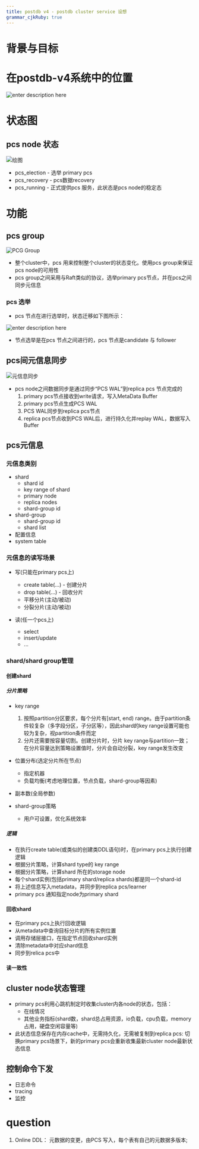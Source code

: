 ```yaml
---
title: postdb v4 - postdb cluster service 设想
grammar_cjkRuby: true
---
```

# 背景与目标


# 在postdb-v4系统中的位置

![enter description here](./images/Screenshot_from_2022-12-15_09-48-31.png)



# 状态图

## pcs node 状态

![绘图](./attachments/1670310960410.drawio.svg)

- pcs_election - 选举 primary pcs
- pcs_recovery - pcs数据recovery
- pcs_running - 正式提供pcs 服务，此状态是pcs node的稳定态

# 功能
## pcs group

![PCG Group](./attachments/1671089515758.drawio.svg)
- 整个cluster中，pcs 用来控制整个cluster的状态变化。使用pcs group来保证pcs node的可用性
- pcs group之间采用与Raft类似的协议，选举primary pcs节点，并在pcs之间同步元信息


### pcs 选举

- pcs 节点在进行选举时，状态迁移如下图所示：

![enter description here](./images/Screenshot_from_2022-12-07_09-43-40.png)
- 节点选举是在pcs 节点之间进行的，pcs 节点是candidate 与 follower


## pcs间元信息同步

![元信息同步](./attachments/1671107410817.drawio.svg)
- pcs node之间数据同步是通过同步“PCS WAL”到replica pcs 节点完成的
	1. primary pcs节点接收到write请求，写入MetaData Buffer
	2. primary pcs节点生成PCS WAL
	3. PCS WAL同步到replica pcs节点
	4. replica pcs节点收到PCS WAL后，进行持久化并replay WAL，数据写入Buffer	

## pcs元信息
### 元信息类别
- shard
	- shard id
	- key range of shard
	- primary node
	- replica nodes
	- shard-group id
- shard-group
	- shard-group id
	- shard list
- 配置信息
- system table


### 元信息的读写场景
- 写(只能在primary pcs上)
	- create table(...) - 创建分片
	- drop table(...) - 回收分片
	- 平移分片(主动/被动)
	- 分裂分片(主动/被动)

- 读(任一个pcs上)
	- select
	- insert/update
	- ...

### shard/shard group管理

#### 创建shard
##### 分片策略
- key range
	1. 按照partition分区要求，每个分片有[start, end) range。由于partition条件较复杂（多字段分区，子分区等），因此shard的key range设置可能也较为复杂，视partition条件而定
	2. 分片还需要按容量切割。创建分片时，分片 key range与partition一致；在分片容量达到策略设置值时，分片会自动分裂，key range发生改变
	
- 位置分布(选定分片所在节点)
	- 指定机器
	- 负载均衡(考虑地理位置，节点负载，shard-group等因素)
	
- 副本数(全局参数)

- shard-group策略
	- 用户可设置，优化系统效率

##### 逻辑
- 在执行create table(或类似的创建类DDL语句)时，在primary pcs上执行创建逻辑
- 根据分片策略，计算shard type的 key range
- 根据分片策略，计算shard 所在的storage node 
- 每个shard实例(包括primary shard/replica shards)都是同一个shard-id
- 将上述信息写入metadata，并同步到replica pcs/learner
- primary pcs 通知指定node为primary shard

#### 回收shard
- 在primary pcs上执行回收逻辑
- 从metadata中查询目标分片的所有实例位置
- 调用存储层接口，在指定节点回收shard实例
- 清除metadata中对应shard信息
- 同步到relica pcs中

#### 读一致性


## cluster node状态管理

- primary pcs利用心跳机制定时收集cluster内各node的状态，包括：
	- 在线情况
	- 其他业务指标(shard数，shard总占用资源，io负载，cpu负载，memory占用，硬盘空闲容量等)
- 此状态信息保存在内存cache中，无需持久化，无需被复制到replica pcs: 切换primary pcs场景下，新的primary pcs会重新收集最新cluster node最新状态信息


## 控制命令下发
- 日志命令
- tracing
- 监控

# question
1. Online DDL：
元数据的变更，由PCS 写入，每个表有自己的元数据多版本;
